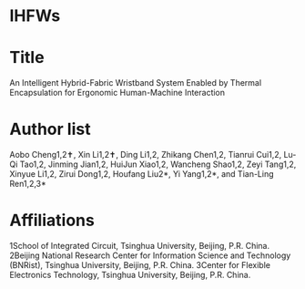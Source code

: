 # IHFWs
# Title 
An Intelligent Hybrid-Fabric Wristband System Enabled by Thermal Encapsulation for Ergonomic Human-Machine Interaction
# Author list 
 Aobo Cheng1,2✝, Xin Li1,2✝, Ding Li1,2, Zhikang Chen1,2, Tianrui Cui1,2, Lu-Qi Tao1,2, Jinming Jian1,2, HuiJun Xiao1,2, Wancheng Shao1,2, Zeyi Tang1,2, Xinyue Li1,2, Zirui Dong1,2, Houfang Liu2*, Yi Yang1,2*, and Tian-Ling Ren1,2,3*
# Affiliations
1School of Integrated Circuit, Tsinghua University, Beijing, P.R. China. 2Beijing National Research Center for Information Science and Technology (BNRist), Tsinghua University, Beijing, P.R. China. 3Center for Flexible Electronics Technology, Tsinghua University, Beijing, P.R. China.

